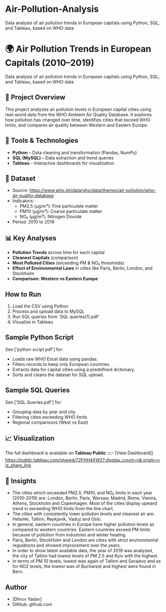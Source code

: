# Air-Pollution-Analysis
Data analysis of air pollution trends in European capitals using Python, SQL, and Tableau, based on WHO data
# 🌍 Air Pollution Trends in European Capitals (2010–2019)
Data analysis of air pollution trends in European capitals using Python, SQL, and Tableau, based on WHO data

## 📌 Project Overview
This project analyzes air pollution levels in European capital cities using real-world data from the WHO Ambient Air Quality Database. It explores how pollution has changed over time, identifies cities that exceed WHO limits, and compares air quality between Western and Eastern Europe.

## 🧰 Tools & Technologies
- **Python** – Data cleaning and transformation (Pandas, NumPy)
- **SQL (MySQL)** – Data extraction and trend queries
- **Tableau** – Interactive dashboards for visualization

## 📁 Dataset
- Source:  https://www.who.int/data/gho/data/themes/air-pollution/who-air-quality-database
- Indicators:
  - PM2.5 (µg/m³): Fine particulate matter
  - PM10 (µg/m³): Coarse particulate matter
  - NO₂ (µg/m³): Nitrogen Dioxide
- Period: 2010 to 2019

## 📊 Key Analyses
- **Pollution Trends** across time for each capital
- **Cleanest Capitals** (comparison)
- **Most Polluted Cities** (exceeding PM & NO₂ thresholds)
- **Effect of Environmental Laws** in cities like Paris, Berlin, London, and Stockholm
- **Comparison: Western vs Eastern Europe**

## How to Run
1. Load the CSV using Python
2. Process and upload data to MySQL
3. Run SQL queries from `SQL queries(1).pdf'
4. Visualize in Tableau

## Sample Python Script
See ['python script.pdf'] for:
- Loads raw WHO Excel data using pandas.
- Filters records to keep only European countries.
- Extracts data for capital cities using a predefined dictionary.
- Sorts and cleans the dataset for SQL upload.

## Sample SQL Queries
See ['SQL Queries.pdf'] for:
- Grouping data by year and city
- Filtering cities exceeding WHO limits
- Regional comparisons (West vs East)

## 📈 Visualization
The full dashboard is available on **Tableau Public**:
👉 [View Dashboard]] https://public.tableau.com/shared/72FHH4XW2?:display_count=n&:origin=viz_share_link

## 📝 Insights
- The cities which exceeded PM2.5, PM10, and NO₂ limits in each year (2010–2019) are: London, Berlin, Paris, Warsaw, Madrid, Rome,
  Vienna, Athens, Stockholm and Copenhagen. Most of the cities display upward trend in exceeding WHO limits from the line chart.
- The cities with consistently lower pollution levels and cleanest air are: Helsinki, Tallinn, Reykjavik, Vaduz and Oslo.
- In general, eastern countries in Europe have higher pollution levels as compared to western countries. Eastern countries exceed PM limits
  because of pollution from industries and winter heating.
- Paris, Berlin, StockHolm and London are cities with strict environmental regulations and showed improvement over the years.
- In order to show latest available data, the year of 2019 was analyzed, the city of Tallinn had lowest levels of PM 2.5 and Kyiv with the
  highest.
- In terms of PM 10 levels, lowest was again of Tallinn and Sarajevo and as for NO2 levels, the lowest was of Bucharest and highest
were found in Bern.

## Author
- [Dhruv Yadav]
- GitHub: github.com
